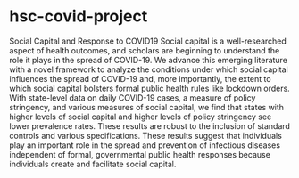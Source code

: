 # hsc-covid-project
Social Capital and Response to COVID19
Social capital is a well-researched aspect of health outcomes, and scholars are beginning to understand the role it plays in the spread of COVID-19. We advance this emerging literature with a novel framework to analyze the conditions under which social capital influences the spread of COVID-19 and, more importantly, the extent to which social capital bolsters formal public health rules like lockdown orders. With state-level data on daily COVID-19 cases, a measure of policy stringency, and various measures of social capital, we find that states with higher levels of social capital and higher levels of policy stringency see lower prevalence rates. These results are robust to the inclusion of standard controls and various specifications. These results suggest that individuals play an important role in the spread and prevention of infectious diseases independent of formal, governmental public health responses because individuals create and facilitate social capital.
